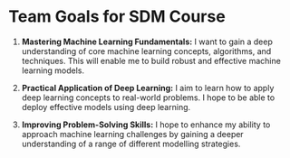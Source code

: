 # Team Goals for SDM Course

1.  **Mastering Machine Learning Fundamentals:** I want to gain a deep understanding of core machine learning concepts, algorithms, and techniques. This will enable me to build robust and effective machine learning models.

2.  **Practical Application of Deep Learning:** I aim to learn how to apply deep learning concepts to real-world problems. I hope to be able to deploy effective models using deep learning.

3.  **Improving Problem-Solving Skills:** I hope to enhance my ability to approach machine learning challenges by gaining a deeper understanding of a range of different modelling strategies.